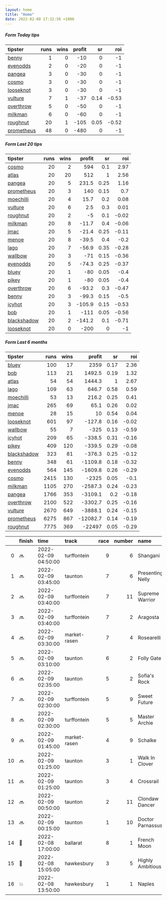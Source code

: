 ```yaml
---   
layout: home  
title: "Home"   
date: 2022-02-08 17:32:58 +1000  
---   
```



##### Form Today tips   

| tipster                                                       |   runs |   wins |   profit |   sr |   roi |
|:--------------------------------------------------------------|-------:|-------:|---------:|-----:|------:|
| [benny](https://mrwayneo.github.io/tips/benny.html)           |      1 |      0 |      -10 | 0    | -1    |
| [evenodds](https://mrwayneo.github.io/tips/evenodds.html)     |      2 |      0 |      -20 | 0    | -1    |
| [pangea](https://mrwayneo.github.io/tips/pangea.html)         |      3 |      0 |      -30 | 0    | -1    |
| [cosmo](https://mrwayneo.github.io/tips/cosmo.html)           |      3 |      0 |      -30 | 0    | -1    |
| [looseknot](https://mrwayneo.github.io/tips/looseknot.html)   |      3 |      0 |      -30 | 0    | -1    |
| [vulture](https://mrwayneo.github.io/tips/vulture.html)       |      7 |      1 |      -37 | 0.14 | -0.53 |
| [overthrow](https://mrwayneo.github.io/tips/overthrow.html)   |      5 |      0 |      -50 | 0    | -1    |
| [milkman](https://mrwayneo.github.io/tips/milkman.html)       |      6 |      0 |      -60 | 0    | -1    |
| [roughnut](https://mrwayneo.github.io/tips/roughnut.html)     |     20 |      1 |     -105 | 0.05 | -0.52 |
| [prometheus](https://mrwayneo.github.io/tips/prometheus.html) |     48 |      0 |     -480 | 0    | -1    |

##### Form Last 20 tips   

| tipster                                                         |   runs |   wins |   profit |   sr |   roi |
|:----------------------------------------------------------------|-------:|-------:|---------:|-----:|------:|
| [cosmo](https://mrwayneo.github.io/tips/cosmo.html)             |     20 |      2 |    594   | 0.1  |  2.97 |
| [atlas](https://mrwayneo.github.io/tips/atlas.html)             |     20 |     20 |    512   | 1    |  2.56 |
| [pangea](https://mrwayneo.github.io/tips/pangea.html)           |     20 |      5 |    231.5 | 0.25 |  1.16 |
| [prometheus](https://mrwayneo.github.io/tips/prometheus.html)   |     20 |      3 |    140   | 0.15 |  0.7  |
| [moechilli](https://mrwayneo.github.io/tips/moechilli.html)     |     20 |      4 |     15.7 | 0.2  |  0.08 |
| [vulture](https://mrwayneo.github.io/tips/vulture.html)         |     20 |      6 |      2.5 | 0.3  |  0.01 |
| [roughnut](https://mrwayneo.github.io/tips/roughnut.html)       |     20 |      2 |     -5   | 0.1  | -0.02 |
| [milkman](https://mrwayneo.github.io/tips/milkman.html)         |     20 |      8 |    -11.7 | 0.4  | -0.06 |
| [jmac](https://mrwayneo.github.io/tips/jmac.html)               |     20 |      5 |    -21.4 | 0.25 | -0.11 |
| [menoe](https://mrwayneo.github.io/tips/menoe.html)             |     20 |      8 |    -39.5 | 0.4  | -0.2  |
| [lago](https://mrwayneo.github.io/tips/lago.html)               |     20 |      7 |    -56.9 | 0.35 | -0.28 |
| [wallbow](https://mrwayneo.github.io/tips/wallbow.html)         |     20 |      3 |    -71   | 0.15 | -0.36 |
| [evenodds](https://mrwayneo.github.io/tips/evenodds.html)       |     20 |      5 |    -74.3 | 0.25 | -0.37 |
| [bluey](https://mrwayneo.github.io/tips/bluey.html)             |     20 |      1 |    -80   | 0.05 | -0.4  |
| [pikey](https://mrwayneo.github.io/tips/pikey.html)             |     20 |      1 |    -80   | 0.05 | -0.4  |
| [overthrow](https://mrwayneo.github.io/tips/overthrow.html)     |     20 |      6 |    -93.2 | 0.3  | -0.47 |
| [benny](https://mrwayneo.github.io/tips/benny.html)             |     20 |      3 |    -99.3 | 0.15 | -0.5  |
| [icyhot](https://mrwayneo.github.io/tips/icyhot.html)           |     20 |      3 |   -105.9 | 0.15 | -0.53 |
| [bob](https://mrwayneo.github.io/tips/bob.html)                 |     20 |      1 |   -111   | 0.05 | -0.56 |
| [blackshadow](https://mrwayneo.github.io/tips/blackshadow.html) |     20 |      2 |   -141.2 | 0.1  | -0.71 |
| [looseknot](https://mrwayneo.github.io/tips/looseknot.html)     |     20 |      0 |   -200   | 0    | -1    |

##### Form Last 6 months   

| tipster                                                         |   runs |   wins |   profit |   sr |   roi |
|:----------------------------------------------------------------|-------:|-------:|---------:|-----:|------:|
| [bluey](https://mrwayneo.github.io/tips/bluey.html)             |    100 |     17 |   2359   | 0.17 |  2.36 |
| [bob](https://mrwayneo.github.io/tips/bob.html)                 |    113 |     21 |   1492.5 | 0.19 |  1.32 |
| [atlas](https://mrwayneo.github.io/tips/atlas.html)             |     54 |     54 |   1444.3 | 1    |  2.67 |
| [lago](https://mrwayneo.github.io/tips/lago.html)               |    109 |     63 |    646.7 | 0.58 |  0.59 |
| [moechilli](https://mrwayneo.github.io/tips/moechilli.html)     |     53 |     13 |    216.2 | 0.25 |  0.41 |
| [jmac](https://mrwayneo.github.io/tips/jmac.html)               |    265 |     69 |     65.1 | 0.26 |  0.02 |
| [menoe](https://mrwayneo.github.io/tips/menoe.html)             |     28 |     15 |     10   | 0.54 |  0.04 |
| [looseknot](https://mrwayneo.github.io/tips/looseknot.html)     |    601 |     97 |   -127.8 | 0.16 | -0.02 |
| [wallbow](https://mrwayneo.github.io/tips/wallbow.html)         |     55 |      7 |   -325   | 0.13 | -0.59 |
| [icyhot](https://mrwayneo.github.io/tips/icyhot.html)           |    209 |     65 |   -338.5 | 0.31 | -0.16 |
| [pikey](https://mrwayneo.github.io/tips/pikey.html)             |    409 |    120 |   -339.5 | 0.29 | -0.08 |
| [blackshadow](https://mrwayneo.github.io/tips/blackshadow.html) |    323 |     81 |   -376.3 | 0.25 | -0.12 |
| [benny](https://mrwayneo.github.io/tips/benny.html)             |    348 |     61 |  -1109.8 | 0.18 | -0.32 |
| [evenodds](https://mrwayneo.github.io/tips/evenodds.html)       |    564 |    145 |  -1609.8 | 0.26 | -0.29 |
| [cosmo](https://mrwayneo.github.io/tips/cosmo.html)             |   2415 |    130 |  -2325   | 0.05 | -0.1  |
| [milkman](https://mrwayneo.github.io/tips/milkman.html)         |   1105 |    270 |  -2587.3 | 0.24 | -0.23 |
| [pangea](https://mrwayneo.github.io/tips/pangea.html)           |   1766 |    353 |  -3109.1 | 0.2  | -0.18 |
| [overthrow](https://mrwayneo.github.io/tips/overthrow.html)     |   2100 |    522 |  -3302.7 | 0.25 | -0.16 |
| [vulture](https://mrwayneo.github.io/tips/vulture.html)         |   2670 |    649 |  -3888.1 | 0.24 | -0.15 |
| [prometheus](https://mrwayneo.github.io/tips/prometheus.html)   |   6275 |    867 | -12082.7 | 0.14 | -0.19 |
| [roughnut](https://mrwayneo.github.io/tips/roughnut.html)       |   7775 |    369 | -22497   | 0.05 | -0.29 |

|    | finish            | time                | track        |   race |   number | name             |   odds | tipster            |
|---:|:------------------|:--------------------|:-------------|-------:|---------:|:-----------------|-------:|:-------------------|
|  0 | :soon:            | 2022-02-09 04:50:00 | turffontein  |      9 |        6 | Shangani         |    0   | pangea             |
|  1 | :soon:            | 2022-02-09 03:45:00 | taunton      |      7 |        6 | Presenting Nelly |    3.5 | overthrow,milkman  |
|  2 | :soon:            | 2022-02-09 03:40:00 | turffontein  |      7 |       11 | Supreme Warrior  |    0   | milkman            |
|  3 | :soon:            | 2022-02-09 03:40:00 | turffontein  |      7 |        2 | Aragosta         |    0   | pangea,milkman     |
|  4 | :soon:            | 2022-02-09 03:30:00 | market-rasen |      7 |        4 | Rosearelli       |    8   | looseknot          |
|  5 | :soon:            | 2022-02-09 03:10:00 | taunton      |      6 |        2 | Folly Gate       |    4.6 | vulture            |
|  6 | :soon:            | 2022-02-09 02:35:00 | taunton      |      5 |        2 | Sofia's Rock     |    9.5 | overthrow          |
|  7 | :soon:            | 2022-02-09 02:30:00 | turffontein  |      5 |        9 | Sweet Future     |    0   | milkman            |
|  8 | :soon:            | 2022-02-09 02:30:00 | turffontein  |      5 |        5 | Master Archie    |    0   | vulture            |
|  9 | :soon:            | 2022-02-09 01:45:00 | market-rasen |      4 |        9 | Schalke          |    7.5 | looseknot          |
| 10 | :soon:            | 2022-02-09 01:25:00 | taunton      |      3 |        1 | Walk In Clover   |    2.2 | evenodds,overthrow |
| 11 | :soon:            | 2022-02-09 01:25:00 | taunton      |      3 |        4 | Crossrail        |    4.6 | milkman            |
| 12 | :soon:            | 2022-02-09 00:50:00 | taunton      |      2 |       11 | Clondaw Dancer   |    8.5 | looseknot          |
| 13 | :soon:            | 2022-02-09 00:15:00 | taunton      |      1 |       10 | Doctor Parnassus |    1.4 | evenodds,overthrow |
| 14 | :2nd_place_medal: | 2022-02-08 17:00:00 | ballarat     |      8 |        1 | French Moon      |    3.8 | benny,pangea       |
| 15 | :2nd_place_medal: | 2022-02-08 15:05:00 | hawkesbury   |      3 |        5 | Highly Ambitious |    4.5 | vulture,milkman    |
| 16 | :boom:            | 2022-02-08 13:50:00 | hawkesbury   |      1 |        1 | Naples           |    2.5 | vulture            |